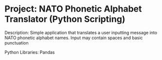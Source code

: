 # Project: NATO Phonetic Alphabet Translator (Python Scripting)

Description: Simple application that translates a user inputting message into NATO phonetic alphabet names. Input may contain spaces and basic punctuation

Python Libraries: Pandas
